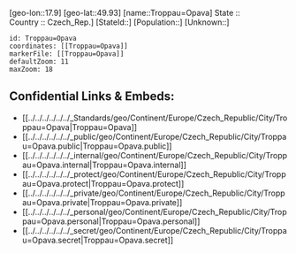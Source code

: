 ﻿---
location: [49.93,17.9] 
mapzoom: [7,12] 
mapmarker: city 
type: City
tags:
- geo/City


SpocWebEntityId: 35006
isDeleted: false
confidential: public

---
[geo-lon::17.9] 
[geo-lat::49.93] 
[name::Troppau=Opava] 
State ::  
Country :: Czech_Rep.] 
[StateId::] 
[Population::] 
[Unknown::] 


```leaflet
id: Troppau=Opava
coordinates: [[Troppau=Opava]] 
markerFile: [[Troppau=Opava]] 
defaultZoom: 11 
maxZoom: 18
```


## Confidential Links & Embeds: 
- [[../../../../../../_Standards/geo/Continent/Europe/Czech_Republic/City/Troppau=Opava|Troppau=Opava]] 
- [[../../../../../../_public/geo/Continent/Europe/Czech_Republic/City/Troppau=Opava.public|Troppau=Opava.public]] 
- [[../../../../../../_internal/geo/Continent/Europe/Czech_Republic/City/Troppau=Opava.internal|Troppau=Opava.internal]] 
- [[../../../../../../_protect/geo/Continent/Europe/Czech_Republic/City/Troppau=Opava.protect|Troppau=Opava.protect]] 
- [[../../../../../../_private/geo/Continent/Europe/Czech_Republic/City/Troppau=Opava.private|Troppau=Opava.private]] 
- [[../../../../../../_personal/geo/Continent/Europe/Czech_Republic/City/Troppau=Opava.personal|Troppau=Opava.personal]] 
- [[../../../../../../_secret/geo/Continent/Europe/Czech_Republic/City/Troppau=Opava.secret|Troppau=Opava.secret]] 
